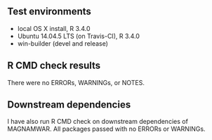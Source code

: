 ## Test environments
* local OS X install, R 3.4.0
* Ubuntu 14.04.5 LTS (on Travis-CI), R 3.4.0
* win-builder (devel and release)

## R CMD check results
There were no ERRORs, WARNINGs, or NOTES. 

## Downstream dependencies
I have also run R CMD check on downstream dependencies of MAGNAMWAR.
All packages passed with no ERRORs or WARNINGs.

